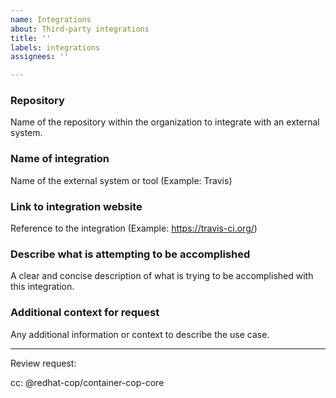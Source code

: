 ```yaml
---
name: Integrations
about: Third-party integrations
title: ''
labels: integrations
assignees: ''

---
```


### Repository

Name of the repository within the organization to integrate with an external system.

### Name of integration

Name of the external system or tool (Example: Travis)

### Link to integration website

Reference to the integration (Example: https://travis-ci.org/)

### Describe what is attempting to be accomplished

A clear and concise description of what is trying to be accomplished with this integration.

### Additional context for request

Any additional information or context to describe the use case.

---

Review request:

cc: @redhat-cop/container-cop-core
